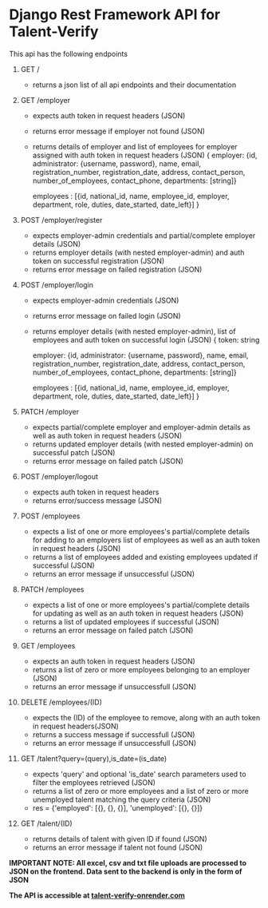 # Django Rest Framework API for Talent-Verify

This api has the following endpoints

1. GET /

   -  returns a json list of all api endpoints and their documentation

2. GET /employer

   -  expects auth token in request headers (JSON)
   -  returns error message if employer not found (JSON)
   -  returns details of employer and list of employees for employer assigned with auth token in request headers (JSON)
      {
      employer: {id, administrator: {username, password}, name, email, registration_number, registration_date, address, contact_person, number_of_employees, contact_phone, departments: \[string\]}

      employees : [{id, national_id, name, employee_id, employer, department, role, duties, date_started, date_left}]
      }

3. POST /employer/register

   -  expects employer-admin credentials and partial/complete employer details (JSON)
   -  returns employer details (with nested employer-admin) and auth token on successful registration (JSON)
   -  returns error message on failed registration (JSON)

4. POST /employer/login

   -  expects employer-admin credentials (JSON)
   -  returns error message on failed login (JSON)
   -  returns employer details (with nested employer-admin), list of employees and auth token on successful login (JSON)
      {
      token: string

      employer: {id, administrator: {username, password}, name, email, registration_number, registration_date, address, contact_person, number_of_employees, contact_phone, departments: [string]}

      employees : [{id, national_id, name, employee_id, employer, department, role, duties, date_started, date_left}]
      }

5. PATCH /employer

   -  expects partial/complete employer and employer-admin details as well as auth token in request headers (JSON)
   -  returns updated employer details (with nested employer-admin) on successful patch (JSON)
   -  returns error message on failed patch (JSON)

6. POST /employer/logout

   -  expects auth token in request headers
   -  returns error/success message (JSON)

7. POST /employees

   -  expects a list of one or more employees's partial/complete details for adding to an employers list of employees as well as an auth token in request headers (JSON)
   -  returns a list of employees added and existing employees updated if successful (JSON)
   -  returns an error message if unsuccessful (JSON)

8. PATCH /employees

   -  expects a list of one or more employees's partial/complete details for updating as well as an auth token in request headers (JSON)
   -  returns a list of updated employees if successful (JSON)
   -  returns an error message on failed patch (JSON)

9. GET /employees

   -  expects an auth token in request headers (JSON)
   -  returns a list of zero or more employees belonging to an employer (JSON)
   -  returns an error message if unsuccessfull (JSON)

10.   DELETE /employees/(ID)

      -  expects the (ID) of the employee to remove, along with an auth token in request headers(JSON)
      -  returns a success message if successfull (JSON)
      -  returns an error message if unsuccessfull (JSON)

11.   GET /talent?query=(query),is_date=(is_date)

      -  expects 'query' and optional 'is_date' search parameters used to filter the employees retrieved (JSON)
      -  returns a list of zero or more employees and a list of zero or more unemployed talent matching the query criteria (JSON)
      -  res = {'employed': [{}, {}, {}], 'unemployed': [{}, {}]}

12.   GET /talent/(ID)

      -  returns details of talent with given ID if found (JSON)
      -  returns an error message if talent not found (JSON)

<strong>IMPORTANT NOTE: All excel, csv and txt file uploads are processed to JSON on the frontend. Data sent to the backend is only in the form of JSON<strong>

The API is accessible at [talent-verify-onrender.com](https://talent-verify-onrender.com)
